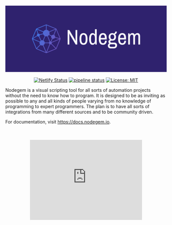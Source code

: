 <div style="text-align: center;">

[![Nodegem.io](cover.png 'Nodegem.io')](https://www.nodegem.io)

[![Netlify Status](https://api.netlify.com/api/v1/badges/061a935b-5ae2-46d1-a685-a2ef83df940a/deploy-status)](https://app.netlify.com/sites/nodegem/deploys)
[![pipeline status](https://gitlab.com/nodegem/nodegem/badges/master/pipeline.svg)](https://gitlab.com/nodegem/nodegem/commits/master)
[![License: MIT](https://img.shields.io/badge/License-MIT-green.svg)](https://opensource.org/licenses/MIT)

</div>

Nodegem is a visual scripting tool for all sorts of automation projects without the need to know how to program. It is designed to be as inviting as possible to any and all kinds of people varying from no knowledge of programming to expert programmers. The plan is to have all sorts of integrations from many different sources and to be community driven.

For documentation, visit https://docs.nodegem.io.

<br/>
<br/>
<div style="text-align: center;">
<iframe src="https://discordapp.com/widget?id=639896570954907668&theme=dark" width="350" height="250" allowtransparency="true" frameborder="0"></iframe>
</div>
